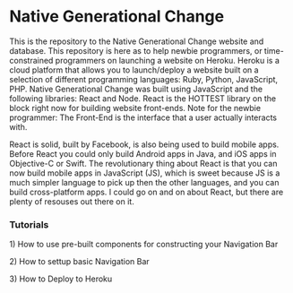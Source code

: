 <h1> Native Generational Change </h1>

<p>This is the repository to the Native Generational Change website and database.  This repository is here as to help newbie programmers, or time-constrained programmers on launching a website on Heroku. Heroku is a cloud platform that allows you to launch/deploy a website built on a selection of different programming languages: Ruby, Python, JavaScript, PHP.   
Native Generational Change was built using JavaScript and the following libraries: React and Node.  React is the HOTTEST library on the block right now for building website front-ends.  Note for the newbie programmer: The Front-End is the interface that a user actually interacts with.  
</p>

<p>
React is solid, built by Facebook, is also being used to build mobile apps.  Before React you could only build Android apps in Java, and iOS apps in Objective-C or Swift.  The revolutionary thing about React is that you can now build mobile apps in JavaScript (JS), which is sweet because JS is a much simpler language to pick up then the other languages, and you can build cross-platform apps.  I could go on and on about React, but there are plenty of resouses out there on it.  
</p>

<h3> Tutorials </h3>

<p>1) How to use pre-built components for constructing your Navigation Bar </p>

<p>2) How to settup basic Navigation Bar </p>

<p>3) How to Deploy to Heroku</p>

